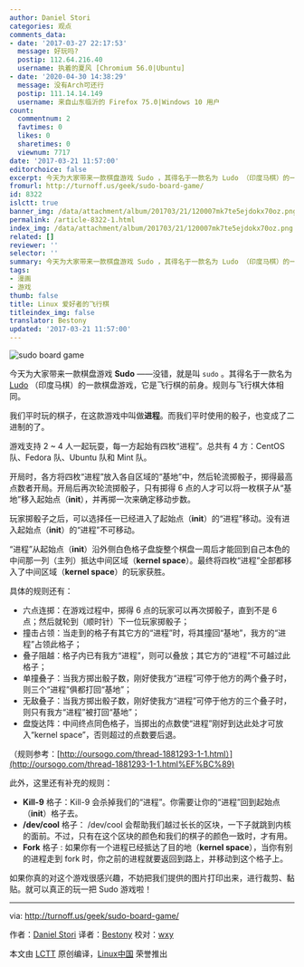 ```yaml
---
author: Daniel Stori
categories: 观点
comments_data:
- date: '2017-03-27 22:17:53'
  message: 好玩吗?
  postip: 112.64.216.40
  username: 执着的夏风 [Chromium 56.0|Ubuntu]
- date: '2020-04-30 14:38:29'
  message: 没有Arch可还行
  postip: 111.14.14.149
  username: 来自山东临沂的 Firefox 75.0|Windows 10 用户
count:
  commentnum: 2
  favtimes: 0
  likes: 0
  sharetimes: 0
  viewnum: 7717
date: '2017-03-21 11:57:00'
editorchoice: false
excerpt: 今天为大家带来一款棋盘游戏 Sudo ，其得名于一款名为 Ludo （印度马棋）的一款棋盘游戏，它是飞行棋的前身。规则与飞行棋大体相同。我们平时玩的棋子，在这款游戏中叫做进程。而我们平时使用的骰子，也变成了二进制的了。
fromurl: http://turnoff.us/geek/sudo-board-game/
id: 8322
islctt: true
banner_img: /data/attachment/album/201703/21/120007mk7te5ejdokx70oz.png.large.jpg
permalink: /article-8322-1.html
index_img: /data/attachment/album/201703/21/120007mk7te5ejdokx70oz.png.thumb.jpg
related: []
reviewer: ''
selector: ''
summary: 今天为大家带来一款棋盘游戏 Sudo ，其得名于一款名为 Ludo （印度马棋）的一款棋盘游戏，它是飞行棋的前身。规则与飞行棋大体相同。我们平时玩的棋子，在这款游戏中叫做进程。而我们平时使用的骰子，也变成了二进制的了。
tags:
- 漫画
- 游戏
thumb: false
title: Linux 爱好者的飞行棋
titleindex_img: false
translator: Bestony
updated: '2017-03-21 11:57:00'
---
```


![sudo board game](/data/attachment/album/201703/21/120007mk7te5ejdokx70oz.png)


今天为大家带来一款棋盘游戏 **Sudo** ——没错，就是叫 `sudo` 。其得名于一款名为 [Ludo](https://en.wikipedia.org/wiki/Ludo_(board_game)) （印度马棋）的一款棋盘游戏，它是飞行棋的前身。规则与飞行棋大体相同。


我们平时玩的棋子，在这款游戏中叫做**进程**。而我们平时使用的骰子，也变成了二进制的了。


游戏支持 2 ~ 4 人一起玩耍，每一方起始有四枚“进程”。总共有 4 方：CentOS 队、Fedora 队、Ubuntu 队和 Mint 队。


开局时，各方将四枚“进程”放入各自区域的“基地”中，然后轮流掷骰子，掷得最高点数者开局。开局后再次轮流掷骰子，只有掷得 6 点的人才可以将一枚棋子从“基地”移入起始点（**init**），并再掷一次来确定移动步数。


玩家掷骰子之后，可以选择任一已经进入了起始点（**init**）的“进程”移动。没有进入起始点（**init**）的“进程”不可移动。


“进程”从起始点（**init**）沿外侧白色格子盘旋整个棋盘一周后才能回到自己本色的中间那一列（主列）抵达中间区域（**kernel space**）。最终将四枚“进程”全部都移入了中间区域（**kernel space**）的玩家获胜。


具体的规则还有：


* 六点连掷：在游戏过程中，掷得 6 点的玩家可以再次掷骰子，直到不是 6 点；然后就轮到（顺时针）下一位玩家掷骰子；
* 撞击占领：当走到的格子有其它方的“进程”时，将其撞回“基地”，我方的“进程”占领此格子；
* 叠子阻越：格子内已有我方“进程”，则可以叠放；其它方的“进程”不可越过此格子；
* 单撞叠子：当我方掷出骰子数，刚好使我方“进程”可停于他方的两个叠子时，则三个“进程”俱都打回“基地”；
* 无敌叠子：当我方掷出骰子数，刚好使我方“进程”可停于他方的三个叠子时，则只有我方“进程”被打回“基地”；
* 盘旋达阵：中间终点同色格子，当掷出的点数使“进程”刚好到达此处才可放入“kernel space”，否则超过的点数要后退。


（规则参考：[http://oursogo.com/thread-1881293-1-1.html）](http://oursogo.com/thread-1881293-1-1.html%EF%BC%89)


此外，这里还有补充的规则：


* **Kill-9** 格子：Kill-9 会杀掉我们的“进程”。你需要让你的“进程”回到起始点（**init**）格子去。
* **/dev/cool** 格子： /dev/cool 会帮助我们越过长长的区块，一下子就跳到内核的面前。不过，只有在这个区块的颜色和我们的棋子的颜色一致时，才有用。
* **Fork** 格子 : 如果你有一个进程已经抵达了目的地（**kernel space**），当你有别的进程走到 fork 时，你之前的进程就要返回到路上，并移动到这个格子上。


如果你真的对这个游戏很感兴趣，不妨把我们提供的图片打印出来，进行裁剪、黏贴。就可以真正的玩一把 Sudo 游戏啦！




---


via: <http://turnoff.us/geek/sudo-board-game/>


作者：[Daniel Stori](http://turnoff.us/about/) 译者：[Bestony](https://github.com/Bestony) 校对：[wxy](https://github.com/wxy)


本文由 [LCTT](https://github.com/LCTT/TranslateProject) 原创编译，[Linux中国](https://linux.cn/) 荣誉推出